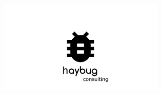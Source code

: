 ![Haybug Logo](https://github.com/markkukynsijarvi/haybugportfolio/blob/main/images/logo960.png?raw=true)
